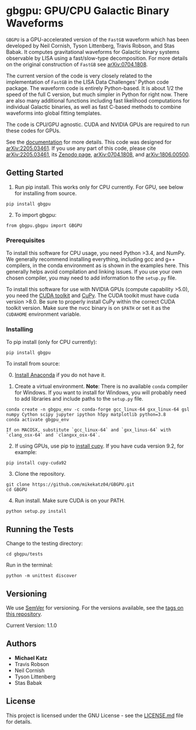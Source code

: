 # gbgpu: GPU/CPU Galactic Binary Waveforms

`GBGPU` is a GPU-accelerated version of the `FastGB` waveform which has been developed by Neil Cornish, Tyson Littenberg, Travis Robson, and Stas Babak. It computes gravitational waveforms for Galactic binary systems observable by LISA using a fast/slow-type decomposition. For more details on the original construction of `FastGB` see [arXiv:0704.1808](https://arxiv.org/abs/0704.1808).

The current version of the code is very closely related to the implementation of `FastGB` in the LISA Data Challenges' Python code package. The waveform code is entirely Python-based. It is about 1/2 the speed of the full C version, but much simpler in Python for right now. There are also many additional functions including fast likelihood computations for individual Galactic binaries, as well as fast C-based methods to combine waveforms into global fitting templates. 

The code is CPU/GPU agnostic. CUDA and NVIDIA GPUs are required to run these codes for GPUs.

See the [documentation](https://mikekatz04.github.io/GBGPU/html/index.html) for more details. This code was designed for [arXiv:2205.03461](https://arxiv.org/abs/2205.03461). If you use any part of this code, please cite [arXiv:2205.03461](https://arxiv.org/abs/2205.03461), its [Zenodo page](https://zenodo.org/record/6500434#.YmpofxNBzlw), [arXiv:0704.1808](https://arxiv.org/abs/0704.1808), and [arXiv:1806.00500](https://arxiv.org/abs/1806.00500). 

## Getting Started

1) Run pip install. This works only for CPU currently. For GPU, see below for installing from source.

```
pip install gbgpu
```

2) To import gbgpu:

```
from gbgpu.gbgpu import GBGPU
```


### Prerequisites

To install this software for CPU usage, you need Python >3.4, and NumPy. We generally recommend installing everything, including gcc and g++ compilers, in the conda environment as is shown in the examples here. This generally helps avoid compilation and linking issues. If you use your own chosen compiler, you may need to add information to the `setup.py` file.

To install this software for use with NVIDIA GPUs (compute capability >5.0), you need the [CUDA toolkit](https://docs.nvidia.com/cuda/cuda-installation-guide-linux/index.html) and [CuPy](https://cupy.chainer.org/). The CUDA toolkit must have cuda version >8.0. Be sure to properly install CuPy within the correct CUDA toolkit version. Make sure the nvcc binary is on `$PATH` or set it as the `CUDAHOME` environment variable.

### Installing

To pip install (only for CPU currently):
```
pip install gbgpu
```

To install from source:

0) [Install Anaconda](https://docs.anaconda.com/anaconda/install/) if you do not have it.

1) Create a virtual environment. **Note**: There is no available `conda` compiler for Windows. If you want to install for Windows, you will probably need to add libraries and include paths to the `setup.py` file.

```
conda create -n gbgpu_env -c conda-forge gcc_linux-64 gxx_linux-64 gsl numpy Cython scipy jupyter ipython h5py matplotlib python=3.8
conda activate gbgpu_env
```

    If on MACOSX, substitute `gcc_linux-64` and `gxx_linus-64` with `clang_osx-64` and `clangxx_osx-64`.

2) If using GPUs, use pip to [install cupy](https://docs-cupy.chainer.org/en/stable/install.html). If you have cuda version 9.2, for example:

```
pip install cupy-cuda92
```

3) Clone the repository.

```
git clone https://github.com/mikekatz04/GBGPU.git
cd GBGPU
```

4) Run install. Make sure CUDA is on your PATH.

```
python setup.py install
```

## Running the Tests

Change to the testing directory:
```
cd gbgpu/tests
```
Run in the terminal:
```
python -m unittest discover
```

## Versioning

We use [SemVer](http://semver.org/) for versioning. For the versions available, see the [tags on this repository](https://github.com/BlackHolePerturbationToolkit/FastEMRIWaveforms/tags).

Current Version: 1.1.0

## Authors

* **Michael Katz**
* Travis Robson
* Neil Cornish
* Tyson Littenberg
* Stas Babak

## License

This project is licensed under the GNU License - see the [LICENSE.md](LICENSE.md) file for details.
